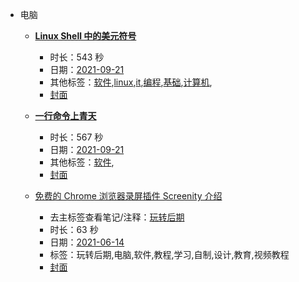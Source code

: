 - 电脑

    - **[Linux Shell 中的美元符号](https://www.bilibili.com/video/BV1iL4y187pX)**
        - 时长：543 秒
        - 日期：[2021-09-21](../markmap/202109.html)
        - 其他标签：[软件](../markmap/软件.html),[linux](../markmap/linux.html),[it](../markmap/it.html),[编程](../markmap/编程.html),[基础](../markmap/基础.html),[计算机](../markmap/计算机.html),
        - [封面](http://i0.hdslb.com/bfs/archive/8388a6eb5cee67703ebfec758932624b987a8453.jpg)

    - **[一行命令上青天](https://www.bilibili.com/video/BV1Mb4y117Ja)**
        - 时长：567 秒
        - 日期：[2021-09-21](../markmap/202109.html)
        - 其他标签：[软件](../markmap/软件.html),
        - [封面](http://i1.hdslb.com/bfs/archive/d228894795580a5bf5c5b2b1861b1ca6ab1c4c61.jpg)
    - [免费的 Chrome 浏览器录屏插件 Screenity 介绍](https://www.bilibili.com/video/BV1yU4y157HY)
        - 去主标签查看笔记/注释：[玩转后期](../markmap/玩转后期.html)
        - 时长：63 秒
        - 日期：[2021-06-14](../markmap/202106.html)
        - 标签：玩转后期,电脑,软件,教程,学习,自制,设计,教育,视频教程
        - [封面](http://i1.hdslb.com/bfs/archive/e3e6b256bf71143adad29217ae425327fd43f0c4.jpg)
